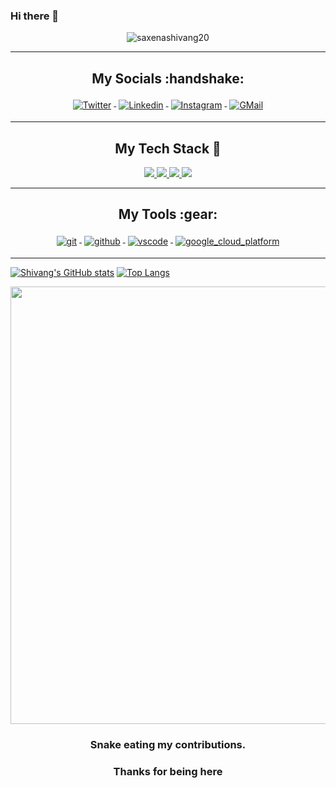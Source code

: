 ### Hi there 👋

<!--
**saxenashivang20/saxenashivang20** is a ✨ _special_ ✨ repository because its `README.md` (this file) appears on your GitHub profile.

Here are some ideas to get you started:

- 🔭 I’m currently working on ...
- 🌱 I’m currently learning ...
- 👯 I’m looking to collaborate on ...
- 🤔 I’m looking for help with ...
- 💬 Ask me about ...
- 📫 How to reach me: ...
- 😄 Pronouns: ...
- ⚡ Fun fact: ...
-->
<!-- <p align="center"><img src="https://github-hero-readme.vercel.app/api?username=arpanaditya&linkedin=arpan-aditya&twitter=adityaa_sahoo" href="https://linktr.ee/arpanaditya"/> 
-->


<p align="center"> <img src="https://komarev.com/ghpvc/?username=saxenashivang20&label=Profile%20views&color=0e75b6&style=flat" alt="saxenashivang20" /> </p>

---

<h2 align="center">My Socials :handshake: </h2>
<p align="center">
<a href="https://twitter.com/Shivang_sxn">
<img src="https://raw.githubusercontent.com/klaasnicolaas/ColoredBadges/master/svg/social/twitter.svg" alt="Twitter" style="vertical-align:top; margin:4px">
</a>
<a href="https://www.linkedin.com/in/shivang-saxena-2059601ba/">
<img src="https://raw.githubusercontent.com/klaasnicolaas/ColoredBadges/master/svg/social/linkedin.svg" alt="Linkedin" style="vertical-align:top; margin:4px">
</a>
<a href="https://www.instagram.com/shivang_sxn/">
<img src="https://raw.githubusercontent.com/klaasnicolaas/ColoredBadges/prod/svg/social/instagram.svg" alt="Instagram" style="vertical-align:top; margin:4px">
</a>
<a href="mailto:saxenashivang20@gmail.com">
<img src="https://raw.githubusercontent.com/klaasnicolaas/ColoredBadges/prod/svg/social/gmail.svg" alt="GMail" style="vertical-align:top; margin:4px">
</a>
</p>



---
<!-- Badges used from https://github.com/klaasnicolaas/ColoredBadges -->
<h2 align="center">My Tech Stack 🧰</h2>
<p align="center">
<a href="#">
<img src="https://raw.githubusercontent.com/klaasnicolaas/ColoredBadges/master/svg/dev/languages/cplusplus.svg" />
          
</a>
<a href="#">
<img src="https://raw.githubusercontent.com/klaasnicolaas/ColoredBadges/master/svg/dev/languages/python.svg">
</a>
<a href="#">
    <img src="https://raw.githubusercontent.com/klaasnicolaas/ColoredBadges/master/svg/dev/languages/html.svg">
</a>
  <a href="#">
    <img src="https://raw.githubusercontent.com/klaasnicolaas/ColoredBadges/master/svg/dev/languages/css3.svg">
</a>
</a>
</p>

---

<h2 align="center">My Tools :gear: </h2>
<p align="center">
<a href="https://git-scm.com">
<img src="https://raw.githubusercontent.com/klaasnicolaas/ColoredBadges/prod/svg/dev/tools/git.svg" alt="git" style="vertical-align:top; margin:4px">
</a>
<a href="https://github.com/saxenashivang20">
<img src="https://raw.githubusercontent.com/klaasnicolaas/ColoredBadges/prod/svg/dev/services/github.svg" alt="github" style="vertical-align:top; margin:4px">
</a>
<a href="https://code.visualstudio.com/">
<img src="https://raw.githubusercontent.com/klaasnicolaas/ColoredBadges/master/svg/dev/tools/visualstudio_code.svg" alt="vscode" style="vertical-align:top; margin:4px">
</a>
 <a href="#">
<img src="https://raw.githubusercontent.com/klaasnicolaas/ColoredBadges/master/svg/dev/services/google_cloud_platform.svg" alt="google_cloud_platform" style="vertical-align:top; margin:4px">
</a>
 <a href="#">
</p>

---

[![Shivang's GitHub stats](https://github-readme-stats.vercel.app/api?username=saxenashivang20&hide=prs,issues&theme=gruvbox)](https://github.com/saxenashivang20/github-readme-stats)
[![Top Langs](https://github-readme-stats.vercel.app/api/top-langs/?username=saxenashivang20&layout=compact&theme=gruvbox)](https://github.com/saxenashivang20/github-readme-stats)


<p align="center"> <img src="https://github.com/saxenashivang20/saxenashivang20/blob/output/github-contribution-grid-snake.gif" width="700" /> </p>
<h3 align="center">Snake eating my contributions. </h3>
<h3 align="center">Thanks for being here </h3>
